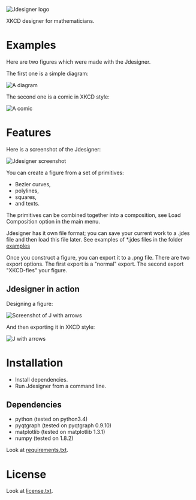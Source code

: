 
![Jdesigner logo](figures/Jdesigner.png)

XKCD designer for mathematicians. 

Examples
========

Here are two figures which were made with the Jdesigner. 

The first one is a simple diagram:

![A diagram](figures/diagram.png)

The second one is a comic in XKCD style:

![A comic](figures/comic.png)


Features
========

Here is a screenshot of the Jdesigner:

![Jdesigner screenshot](figures/jdesigner_window.png)

You can create a figure from a set of primitives:
* Bezier curves,
* polylines,
* squares,
* and texts.

The primitives can be combined together into a composition, see Load Composition
option in the main menu.

Jdesigner has it own file format; you can save your current work to a .jdes file
and then load this file later. See examples of *.jdes files in the folder
[examples](examples/)

Once you construct a figure, you can export it to a .png file. There are two
export options. The first export is a "normal" export. The second export
"XKCD-fies" your figure.

Jdesigner in action
-------------------

Designing a figure:

![Screenshot of J with arrows](figures/working_example.png)

And then exporting it in XKCD style:

![J with arrows](figures/J_with_arrows.png)

Installation
============

* Install dependencies.
* Run Jdesigner from a command line.

Dependencies
------------

* python (tested on python3.4)
* pyqtgraph (tested on pyqtgraph 0.9.10)
* matplotlib (tested on matplotlib 1.3.1)
* numpy (tested on 1.8.2)

Look at [requirements.txt](requirements.txt).

License
=======

Look at [license.txt](license.txt). 

